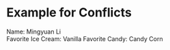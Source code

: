 # Example for Conflicts

Name: Mingyuan Li  
Favorite Ice Cream: Vanilla
Favorite Candy: Candy Corn
